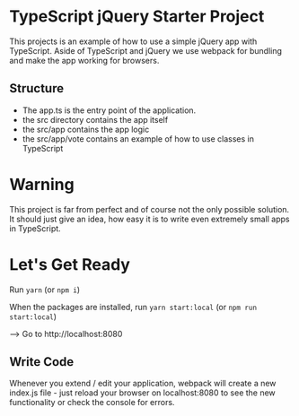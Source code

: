 # TypeScript jQuery Starter Project

This projects is an example of how to use a simple jQuery app with TypeScript.
Aside of TypeScript and jQuery we use webpack for bundling and make the app working for browsers.

## Structure

- The app.ts is the entry point of the application.
- the src directory contains the app itself
- the src/app contains the app logic
- the src/app/vote contains an example of how to use classes in TypeScript

# Warning

This project is far from perfect and of course not the only possible solution.
It should just give an idea, how easy it is to write even extremely small apps in TypeScript.

# Let's Get Ready

Run `yarn` (or `npm i`)

When the packages are installed, run `yarn start:local` (or `npm run start:local`)

--> Go to http://localhost:8080

## Write Code

Whenever you extend / edit your application, webpack will create a new index.js file - just reload your browser on localhost:8080 to see the new functionality or check the console for errors.